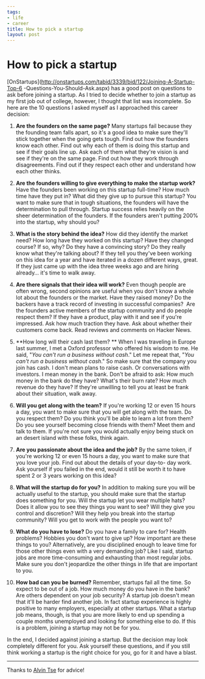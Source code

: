 ```yaml
--- 
tags: 
- life
- career
title: How to pick a startup 
layout: post
---
```

# How to pick a startup

[OnStartups](http://onstartups.com/tabid/3339/bid/122/Joining-A-Startup-Top-6
-Questions-You-Should-Ask.aspx) has a good post on questions to ask before
joining a startup. As I tried to decide whether to join a startup as my first
job out of college, however, I thought that list was incomplete. So here are
the 10 questions I asked myself as I approached this career decision:

1. **Are the founders on the same page?** Many startups fail because they the founding team falls apart, so it's a good
idea to make sure they'll stick together when the going gets tough. Find out
how the founders know each other. Find out why each of them is doing this
startup and see if their goals line up. Ask each of them what they're vision
is and see if they're on the same page. Find out how they work through
disagreements. Find out if they respect each other and understand how each
other thinks.

2. **Are the founders willing to give everything to make the startup work?** Have the founders been working on this startup full-time? How much time have
they put in? What did they give up to pursue this startup? You want to make
sure that in tough situations, the founders will have the determination to
pull through. Startup success relies heavily on the sheer determination of the
founders. If the founders aren't putting 200% into the startup, why should
you?

3. **What is the story behind the idea?** How did they identify the market need? How long have they worked on this
startup? Have they changed course? If so, why? Do they have a convincing
story? Do they really know what they're talking about? If they tell you
they've been working on this idea for a year and have iterated in a dozen
different ways, great. If they just came up with the idea three weeks ago and
are hiring already… it's time to walk away.

4. **Are there signals that their idea will work?** Even though people are often wrong, second opinions are useful when you don't
know a whole lot about the founders or the market. Have they raised money? Do
the backers have a track record of investing in successful companies?  Are the
founders active members of the startup community and do people respect them?
If they have a product, play with it and see if you're impressed. Ask how much
traction they have. Ask about whether their customers come back. Read reviews
and comments on Hacker News.

5. **How long will their cash last them? ** When I was traveling in Europe last summer, I met a Oxford professor who
offered his wisdom to me. He said, "_You can't run a business without cash_."
Let me repeat that, "_You can't run a business without cash_." So make sure
that the company you join has cash. I don't mean plans to raise cash. Or
conversations with investors. I mean money in the bank. Don't be afraid to
ask: How much money in the bank do they have? What's their burn rate? How much
revenue do they have? If they're unwilling to tell you at least be frank about
their situation, walk away.

6. **Will you get along with the team?** If you're working 12 or even 15 hours a day, you want to make sure that you
will get along with the team. Do you respect them? Do you think you'll be able
to learn a lot from them? Do you see yourself becoming close friends with
them? Meet them and talk to them. If you're not sure you would actually enjoy
being stuck on an desert island with these folks, think again.

7. **Are you passionate about the idea and the job?** By the same token, if you're working 12 or even 15 hours a day, you want to
make sure that you love your job. Find out about the details of your day-to-
day work. Ask yourself if you failed in the end, would it still be worth it to
have spent 2 or 3 years working on this idea?

8. **What will the startup do for you?** In addition to making sure you will be actually useful to the startup, you
should make sure that the startup does something for you. Will the startup let
you wear multiple hats? Does it allow you to see they things you want to see?
Will they give you control and discretion? Will they help you break into the
startup community? Will you get to work with the people you want to?

9. **What do you have to lose?** Do you have a family to care for? Health problems? Hobbies you don't want to
give up? How important are these things to you? Alternatively, are you
disciplined enough to leave time for those other things even with a very
demanding job? Like I said, startup jobs are more time-consuming and
exhausting than most regular jobs. Make sure you don't jeopardize the other
things in life that are important to you.

10. **How bad can you be burned?** Remember, startups fail all the time. So expect to be out of a job. How much
money do you have in the bank? Are others dependent on your job security? A
startup job doesn't mean that it'll be harder find another job. In fact
startup experience is highly positive to many employers, especially at other
startups. What a startup job means, though, is that you are more likely to end
up spending a couple months unemployed and looking for something else to do.
If this is a problem, joining a startup may not be for you.

In the end, I decided against joining a startup. But the decision may look
completely different for you. Ask yourself these questions, and if you still
think working a startup is the right choice for you, go for it and have a
blast.

__________________________________

Thanks to [Alvin Tse](http://alvintse.com/) for advice!


